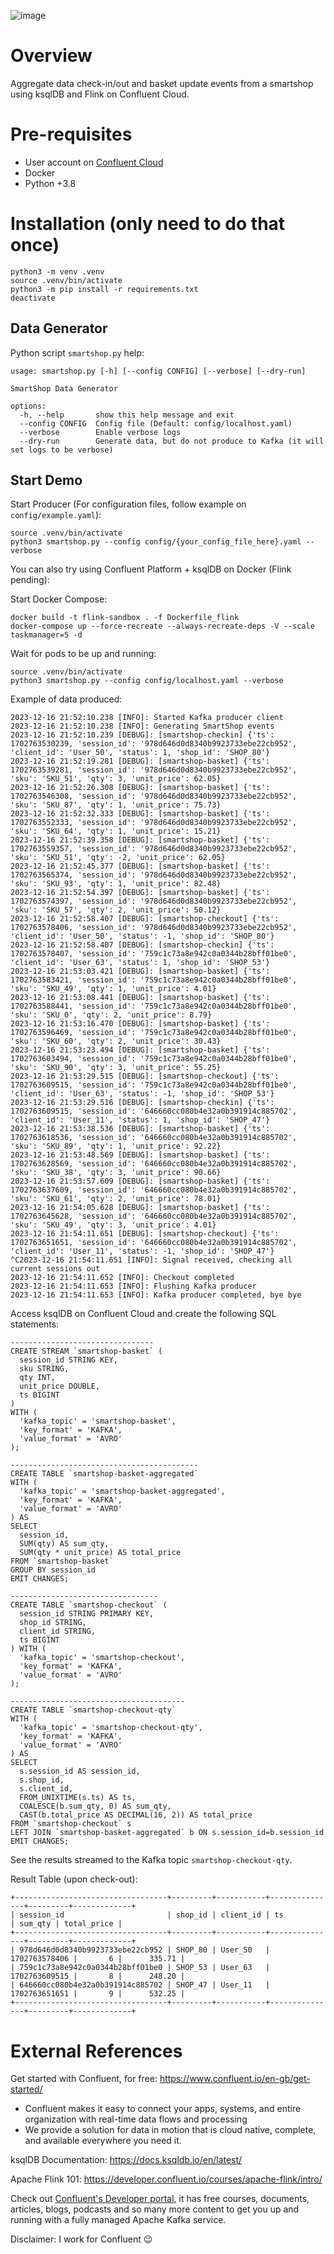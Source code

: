![image](docs/confluent-logo-300-2.png)

# Overview

Aggregate data check-in/out and basket update events from a smartshop using ksqlDB and Flink on Confluent Cloud.

# Pre-requisites
- User account on [Confluent Cloud](https://www.confluent.io/confluent-cloud/tryfree)
- Docker
- Python +3.8

# Installation (only need to do that once)
```
python3 -m venv .venv
source .venv/bin/activate
python3 -m pip install -r requirements.txt
deactivate
```

## Data Generator
Python script `smartshop.py` help:
```
usage: smartshop.py [-h] [--config CONFIG] [--verbose] [--dry-run]

SmartShop Data Generator

options:
  -h, --help       show this help message and exit
  --config CONFIG  Config file (Default: config/localhost.yaml)
  --verbose        Enable verbose logs
  --dry-run        Generate data, but do not produce to Kafka (it will set logs to be verbose)
```

## Start Demo
Start Producer (For configuration files, follow example on `config/example.yaml`):
```
source .venv/bin/activate
python3 smartshop.py --config config/{your_config_file_here}.yaml --verbose
```

You can also try using Confluent Platform + ksqlDB on Docker (Flink pending):

Start Docker Compose:
```
docker build -t flink-sandbox . -f Dockerfile_flink
docker-compose up --force-recreate --always-recreate-deps -V --scale taskmanager=5 -d
```

Wait for pods to be up and running:
```
source .venv/bin/activate
python3 smartshop.py --config config/localhost.yaml --verbose
```

Example of data produced:
```
2023-12-16 21:52:10.238 [INFO]: Started Kafka producer client
2023-12-16 21:52:10.238 [INFO]: Generating SmartShop events
2023-12-16 21:52:10.239 [DEBUG]: [smartshop-checkin] {'ts': 1702763530239, 'session_id': '978d646d0d8340b9923733ebe22cb952', 'client_id': 'User_50', 'status': 1, 'shop_id': 'SHOP_80'}
2023-12-16 21:52:19.281 [DEBUG]: [smartshop-basket] {'ts': 1702763539281, 'session_id': '978d646d0d8340b9923733ebe22cb952', 'sku': 'SKU_51', 'qty': 3, 'unit_price': 62.05}
2023-12-16 21:52:26.308 [DEBUG]: [smartshop-basket] {'ts': 1702763546308, 'session_id': '978d646d0d8340b9923733ebe22cb952', 'sku': 'SKU_87', 'qty': 1, 'unit_price': 75.73}
2023-12-16 21:52:32.333 [DEBUG]: [smartshop-basket] {'ts': 1702763552333, 'session_id': '978d646d0d8340b9923733ebe22cb952', 'sku': 'SKU_64', 'qty': 1, 'unit_price': 15.21}
2023-12-16 21:52:39.358 [DEBUG]: [smartshop-basket] {'ts': 1702763559357, 'session_id': '978d646d0d8340b9923733ebe22cb952', 'sku': 'SKU_51', 'qty': -2, 'unit_price': 62.05}
2023-12-16 21:52:45.377 [DEBUG]: [smartshop-basket] {'ts': 1702763565374, 'session_id': '978d646d0d8340b9923733ebe22cb952', 'sku': 'SKU_93', 'qty': 1, 'unit_price': 82.48}
2023-12-16 21:52:54.397 [DEBUG]: [smartshop-basket] {'ts': 1702763574397, 'session_id': '978d646d0d8340b9923733ebe22cb952', 'sku': 'SKU_57', 'qty': 2, 'unit_price': 50.12}
2023-12-16 21:52:58.407 [DEBUG]: [smartshop-checkout] {'ts': 1702763578406, 'session_id': '978d646d0d8340b9923733ebe22cb952', 'client_id': 'User_50', 'status': -1, 'shop_id': 'SHOP_80'}
2023-12-16 21:52:58.407 [DEBUG]: [smartshop-checkin] {'ts': 1702763578407, 'session_id': '759c1c73a8e942c0a0344b28bff01be0', 'client_id': 'User_63', 'status': 1, 'shop_id': 'SHOP_53'}
2023-12-16 21:53:03.421 [DEBUG]: [smartshop-basket] {'ts': 1702763583421, 'session_id': '759c1c73a8e942c0a0344b28bff01be0', 'sku': 'SKU_49', 'qty': 1, 'unit_price': 4.01}
2023-12-16 21:53:08.441 [DEBUG]: [smartshop-basket] {'ts': 1702763588441, 'session_id': '759c1c73a8e942c0a0344b28bff01be0', 'sku': 'SKU_0', 'qty': 2, 'unit_price': 8.79}
2023-12-16 21:53:16.470 [DEBUG]: [smartshop-basket] {'ts': 1702763596469, 'session_id': '759c1c73a8e942c0a0344b28bff01be0', 'sku': 'SKU_60', 'qty': 2, 'unit_price': 30.43}
2023-12-16 21:53:23.494 [DEBUG]: [smartshop-basket] {'ts': 1702763603494, 'session_id': '759c1c73a8e942c0a0344b28bff01be0', 'sku': 'SKU_90', 'qty': 3, 'unit_price': 55.25}
2023-12-16 21:53:29.515 [DEBUG]: [smartshop-checkout] {'ts': 1702763609515, 'session_id': '759c1c73a8e942c0a0344b28bff01be0', 'client_id': 'User_63', 'status': -1, 'shop_id': 'SHOP_53'}
2023-12-16 21:53:29.516 [DEBUG]: [smartshop-checkin] {'ts': 1702763609515, 'session_id': '646660cc080b4e32a0b391914c885702', 'client_id': 'User_11', 'status': 1, 'shop_id': 'SHOP_47'}
2023-12-16 21:53:38.536 [DEBUG]: [smartshop-basket] {'ts': 1702763618536, 'session_id': '646660cc080b4e32a0b391914c885702', 'sku': 'SKU_89', 'qty': 1, 'unit_price': 92.22}
2023-12-16 21:53:48.569 [DEBUG]: [smartshop-basket] {'ts': 1702763628569, 'session_id': '646660cc080b4e32a0b391914c885702', 'sku': 'SKU_38', 'qty': 3, 'unit_price': 90.66}
2023-12-16 21:53:57.609 [DEBUG]: [smartshop-basket] {'ts': 1702763637609, 'session_id': '646660cc080b4e32a0b391914c885702', 'sku': 'SKU_61', 'qty': 2, 'unit_price': 78.01}
2023-12-16 21:54:05.628 [DEBUG]: [smartshop-basket] {'ts': 1702763645628, 'session_id': '646660cc080b4e32a0b391914c885702', 'sku': 'SKU_49', 'qty': 3, 'unit_price': 4.01}
2023-12-16 21:54:11.651 [DEBUG]: [smartshop-checkout] {'ts': 1702763651651, 'session_id': '646660cc080b4e32a0b391914c885702', 'client_id': 'User_11', 'status': -1, 'shop_id': 'SHOP_47'}
^C2023-12-16 21:54:11.651 [INFO]: Signal received, checking all current sessions out
2023-12-16 21:54:11.652 [INFO]: Checkout completed
2023-12-16 21:54:11.653 [INFO]: Flushing Kafka producer
2023-12-16 21:54:11.653 [INFO]: Kafka producer completed, bye bye
```

Access ksqlDB on Confluent Cloud and create the following SQL statements:
```
--------------------------------
CREATE STREAM `smartshop-basket` (
  session_id STRING KEY,
  sku STRING,
  qty INT,
  unit_price DOUBLE,
  ts BIGINT
)
WITH (
  'kafka_topic' = 'smartshop-basket',
  'key_format' = 'KAFKA',
  'value_format' = 'AVRO'
);

------------------------------------------
CREATE TABLE `smartshop-basket-aggregated`
WITH (
  'kafka_topic' = 'smartshop-basket-aggregated',
  'key_format' = 'KAFKA',
  'value_format' = 'AVRO'
) AS
SELECT
  session_id,
  SUM(qty) AS sum_qty,
  SUM(qty * unit_price) AS total_price
FROM `smartshop-basket`
GROUP BY session_id
EMIT CHANGES;

---------------------------------
CREATE TABLE `smartshop-checkout` (
  session_id STRING PRIMARY KEY,
  shop_id STRING,
  client_id STRING,
  ts BIGINT
) WITH (
  'kafka_topic' = 'smartshop-checkout',
  'key_format' = 'KAFKA',
  'value_format' = 'AVRO'
);

---------------------------------------
CREATE TABLE `smartshop-checkout-qty`
WITH (
  'kafka_topic' = 'smartshop-checkout-qty',
  'key_format' = 'KAFKA',
  'value_format' = 'AVRO'
) AS
SELECT
  s.session_id AS session_id,
  s.shop_id,
  s.client_id,
  FROM_UNIXTIME(s.ts) AS ts,
  COALESCE(b.sum_qty, 0) AS sum_qty,
  CAST(b.total_price AS DECIMAL(16, 2)) AS total_price
FROM `smartshop-checkout` s
LEFT JOIN `smartshop-basket-aggregated` b ON s.session_id=b.session_id
EMIT CHANGES;
```

See the results streamed to the Kafka topic `smartshop-checkout-qty`.

Result Table (upon check-out):
```
+----------------------------------+---------+-----------+---------------+---------+-------------+
| session_id                       | shop_id | client_id | ts            | sum_qty | total_price |
+----------------------------------+---------+-----------+---------------+---------+-------------+
| 978d646d0d8340b9923733ebe22cb952 | SHOP_80 | User_50   | 1702763578406 |       6 |      335.71 |
| 759c1c73a8e942c0a0344b28bff01be0 | SHOP_53 | User_63   | 1702763609515 |       8 |      248.20 |
| 646660cc080b4e32a0b391914c885702 | SHOP_47 | User_11   | 1702763651651 |       9 |      532.25 |
+----------------------------------+---------+-----------+---------------+---------+-------------+
```

# External References
Get started with Confluent, for free: https://www.confluent.io/en-gb/get-started/
 - Confluent makes it easy to connect your apps, systems, and entire organization with real-time data flows and processing
 - We provide a solution for data in motion that is cloud native, complete, and available everywhere you need it.

ksqlDB Documentation: https://docs.ksqldb.io/en/latest/

Apache Flink 101: https://developer.confluent.io/courses/apache-flink/intro/

Check out [Confluent's Developer portal](https://developer.confluent.io), it has free courses, documents, articles, blogs, podcasts and so many more content to get you up and running with a fully managed Apache Kafka service.

Disclaimer: I work for Confluent :wink:
